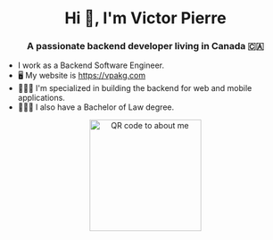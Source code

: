 <h1 align="center">Hi 👋, I'm Victor Pierre</h1>
<h3 align="center">A passionate backend developer living in Canada 🇨🇦</h3>

- I work as a Backend Software Engineer.
- 🖥 My website is https://vpakg.com
- 👨🏻‍💻 I'm specialized in building the backend for web and mobile applications.
- 👨🏻‍⚖️ I also have a Bachelor of Law degree.

<p align="center">
  <a href="https://vpakg.com/about-me/"><img alt="QR code to about me" width="200" height="200" src="https://user-images.githubusercontent.com/4654583/138916642-7ef8ee76-0dae-4c64-9484-bca9048d247a.PNG"></a>
</p>
